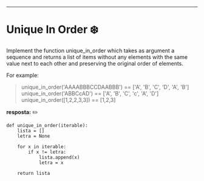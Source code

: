***
# **Unique In Order** ❄️
Implement the function unique_in_order which takes as argument a sequence and returns a list of items without any elements with the same value next to each other and preserving the original order of elements.

For example:
>unique_in_order('AAAABBBCCDAABBB') == ['A', 'B', 'C', 'D', 'A', 'B']
>unique_in_order('ABBCcAD')         == ['A', 'B', 'C', 'c', 'A', 'D']
>unique_in_order([1,2,2,3,3])       == [1,2,3]

**resposta:** ✏️

```
def unique_in_order(iterable):   
    lista = []
    letra = None
    
    for x in iterable:
        if x != letra:
            lista.append(x)
            letra = x

    return lista